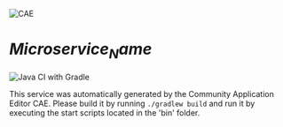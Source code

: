 ![CAE](https://github.com/$Organization_Name$/$Repository_Name$/blob/master/img/logo.png)  

$Microservice_Name$
===================
![Java CI with Gradle](https://github.com/$Organization_Name$/$Repository_Name$/workflows/Java%20CI%20with%20Gradle/badge.svg?branch=master)

This service was automatically generated by the Community Application Editor CAE. Please build it by running `./gradlew build` and run it by executing the start scripts located in the 'bin' folder.
